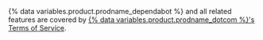 {% data variables.product.prodname_dependabot %} and all related features are covered by [{% data variables.product.prodname_dotcom %}'s Terms of Service](/github/site-policy/github-terms-of-service).
